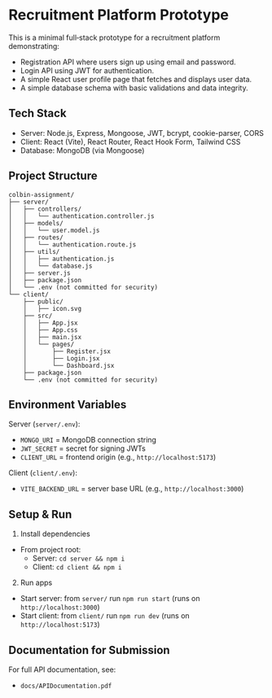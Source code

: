 # Recruitment Platform Prototype

This is a minimal full‑stack prototype for a recruitment platform demonstrating:

-   Registration API where users sign up using email and password.
-   Login API using JWT for authentication.
-   A simple React user profile page that fetches and displays user data.
-   A simple database schema with basic validations and data integrity.

## Tech Stack

-   Server: Node.js, Express, Mongoose, JWT, bcrypt, cookie-parser, CORS
-   Client: React (Vite), React Router, React Hook Form, Tailwind CSS
-   Database: MongoDB (via Mongoose)

## Project Structure

```
colbin-assignment/
├── server/
│   ├── controllers/
│   │   └── authentication.controller.js
│   ├── models/
│   │   └── user.model.js
│   ├── routes/
│   │   └── authentication.route.js
│   ├── utils/
│   │   ├── authentication.js
│   │   └── database.js
│   ├── server.js
│   ├── package.json
│   └── .env (not committed for security)
└── client/
    ├── public/
    │   ├── icon.svg
    ├── src/
    │   ├── App.jsx
    │   ├── App.css
    │   ├── main.jsx
    │   └── pages/
    │       ├── Register.jsx
    │       ├── Login.jsx
    │       └── Dashboard.jsx
    ├── package.json
    └── .env (not committed for security)
```

## Environment Variables

Server (`server/.env`):

-   `MONGO_URI` = MongoDB connection string
-   `JWT_SECRET` = secret for signing JWTs
-   `CLIENT_URL` = frontend origin (e.g., `http://localhost:5173`)

Client (`client/.env`):

-   `VITE_BACKEND_URL` = server base URL (e.g., `http://localhost:3000`)

## Setup & Run

1. Install dependencies

-   From project root:
    -   Server: `cd server && npm i`
    -   Client: `cd client && npm i`

2. Run apps

-   Start server: from `server/` run `npm run start` (runs on `http://localhost:3000`)
-   Start client: from `client/` run `npm run dev` (runs on `http://localhost:5173`)

## Documentation for Submission

For full API documentation, see:

-   `docs/APIDocumentation.pdf`
